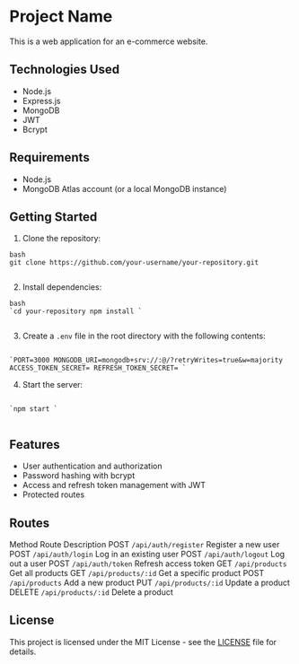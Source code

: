 Project Name
============

This is a web application for an e-commerce website.

Technologies Used
-----------------

- Node.js
- Express.js
- MongoDB
- JWT
- Bcrypt

Requirements
------------

- Node.js
- MongoDB Atlas account (or a local MongoDB instance)

Getting Started
---------------

1. Clone the repository:

```
bash
git clone https://github.com/your-username/your-repository.git
 
```

2. Install dependencies:

```
bash
`cd your-repository npm install `
 
```

3. Create a `.env` file in the root directory with the following contents:

```

`PORT=3000 MONGODB_URI=mongodb+srv://:@/?retryWrites=true&w=majority ACCESS_TOKEN_SECRET= REFRESH_TOKEN_SECRET= `

```

4. Start the server:

```

`npm start `
 
```



Features
--------

- User authentication and authorization
- Password hashing with bcrypt
- Access and refresh token management with JWT
- Protected routes

Routes
------

   Method Route Description     POST `/api/auth/register` Register a new user   POST `/api/auth/login` Log in an existing user   POST `/api/auth/logout` Log out a user   POST `/api/auth/token` Refresh access token   GET `/api/products` Get all products   GET `/api/products/:id` Get a specific product   POST `/api/products` Add a new product   PUT `/api/products/:id` Update a product   DELETE `/api/products/:id` Delete a product  

License
-------

This project is licensed under the MIT License - see the [LICENSE](https://chat.openai.com/chat/LICENSE) file for details.
